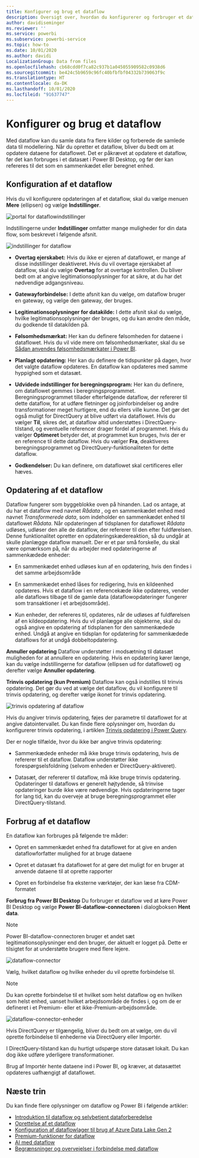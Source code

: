 ```yaml
---
title: Konfigurer og brug et dataflow
description: Oversigt over, hvordan du konfigurerer og forbruger et dataflow i Power BI
author: davidiseminger
ms.reviewer: ''
ms.service: powerbi
ms.subservice: powerbi-service
ms.topic: how-to
ms.date: 10/01/2020
ms.author: davidi
LocalizationGroup: Data from files
ms.openlocfilehash: cb68cdd0f7ca82c937b1a045055909582c0938d6
ms.sourcegitcommit: be424c5b9659c96fc40bfbfbf04332b739063f9c
ms.translationtype: HT
ms.contentlocale: da-DK
ms.lasthandoff: 10/01/2020
ms.locfileid: "91637747"
---
```

# <a name="configure-and-consume-a-dataflow"></a>Konfigurer og brug et dataflow

Med dataflow kan du samle data fra flere kilder og forberede de samlede data til modellering. Når du opretter et dataflow, bliver du bedt om at opdatere dataene for dataflowet. Det er påkrævet at opdatere et dataflow, før det kan forbruges i et datasæt i Power BI Desktop, og før der kan refereres til det som en sammenkædet eller beregnet enhed.

## <a name="configuring-a-dataflow"></a>Konfiguration af et dataflow

Hvis du vil konfigurere opdateringen af et dataflow, skal du vælge menuen **Mere** (ellipsen) og vælge **Indstillinger**.

![portal for dataflowindstillinger](media/dataflows-configure-consume/dataflow-settings.png)

Indstillingerne under **Indstillinger** omfatter mange muligheder for din data flow, som beskrevet i følgende afsnit.

![indstillinger for dataflow](media/dataflows-configure-consume/dataflow-settings-detailed.png)

* **Overtag ejerskabet:** Hvis du ikke er ejeren af dataflowet, er mange af disse indstillinger deaktiveret. Hvis du vil overtage ejerskabet af dataflow, skal du vælge **Overtag** for at overtage kontrollen. Du bliver bedt om at angive legitimationsoplysninger for at sikre, at du har det nødvendige adgangsniveau.

* **Gatewayforbindelse:** I dette afsnit kan du vælge, om dataflow bruger en gateway, og vælge den gateway, der bruges. 

* **Legitimationsoplysninger for datakilde:** I dette afsnit skal du vælge, hvilke legitimationsoplysninger der bruges, og du kan ændre den måde, du godkende til datakilden på.

* **Følsomhedsmærkat:** Her kan du definere følsomheden for dataene i dataflowet. Hvis du vil vide mere om følsomhedsmærkater, skal du se [Sådan anvendes følsomhedsmærkater i Power BI](../../admin/service-security-apply-data-sensitivity-labels.md).

* **Planlagt opdatering:** Her kan du definere de tidspunkter på dagen, hvor det valgte dataflow opdateres. En dataflow kan opdateres med samme hyppighed som et datasæt.

* **Udvidede indstillinger for beregningsprogram:** Her kan du definere, om dataflowet gemmes i beregningsprogrammet. Beregningsprogrammet tillader efterfølgende dataflow, der refererer til dette dataflow, for at udføre fletninger og joinforbindelser og andre transformationer meget hurtigere, end du ellers ville kunne. Det gør det også muligt for DirectQuery at blive udført via dataflowet. Hvis du vælger **Til**, sikres det, at dataflow altid understøttes i DirectQuery-tilstand, og eventuelle referencer drager fordel af programmet. Hvis du vælger **Optimeret** betyder det, at programmet kun bruges, hvis der er en reference til dette dataflow. Hvis du vælger **Fra**, deaktiveres beregningsprogrammet og DirectQuery-funktionaliteten for dette dataflow.

* **Godkendelser:** Du kan definere, om dataflowet skal certificeres eller hæves. 

## <a name="refreshing-a-dataflow"></a>Opdatering af et dataflow
Dataflow fungerer som byggeblokke oven på hinanden. Lad os antage, at du har et dataflow med navnet *Rådata* , og en sammenkædet enhed med navnet *Transformerede data*, som indeholder en sammenkædet enhed til dataflowet *Rådata*. Når opdateringen af tidsplanen for dataflowet *Rådata* udløses, udløser den alle de dataflow, der refererer til den efter fuldførelsen. Denne funktionalitet opretter en opdateringskædereaktion, så du undgår at skulle planlægge dataflow manuelt. Der er et par små forskelle, du skal være opmærksom på, når du arbejder med opdateringerne af sammenkædede enheder:

* En sammenkædet enhed udløses kun af en opdatering, hvis den findes i det samme arbejdsområde

* En sammenkædet enhed låses for redigering, hvis en kildeenhed opdateres. Hvis et dataflow i en referencekæde ikke opdateres, vender alle dataflows tilbage til de gamle data (dataflowopdateringer fungerer som transaktioner i et arbejdsområde).

* Kun enheder, der refereres til, opdateres, når de udløses af fuldførelsen af en kildeopdatering. Hvis du vil planlægge alle objekterne, skal du også angive en opdatering af tidsplanen for den sammenkædede enhed. Undgå at angive en tidsplan for opdatering for sammenkædede dataflows for at undgå dobbeltopdatering.

**Annuller opdatering** Dataflow understøtter i modsætning til datasæt muligheden for at annullere en opdatering. Hvis en opdatering kører længe, kan du vælge indstillingerne for dataflow (ellipsen ud for dataflowet) og derefter vælge **Annuller opdatering**.

**Trinvis opdatering (kun Premium)** Dataflow kan også indstilles til trinvis opdatering. Det gør du ved at vælge det dataflow, du vil konfigurere til trinvis opdatering, og derefter vælge ikonet for trinvis opdatering.

![trinvis opdatering af dataflow](media/dataflows-configure-consume/dataflow-created-entity.png)

Hvis du angiver trinvis opdatering, føjes der parametre til dataflowet for at angive datointervallet. Du kan finde flere oplysninger om, hvordan du konfigurerer trinvis opdatering, i artiklen [Trinvis opdatering i Power Query](https://docs.microsoft.com/power-query/dataflows/incremental-refresh).

Der er nogle tilfælde, hvor du ikke bør angive trinvis opdatering:

* Sammenkædede enheder må ikke bruge trinvis opdatering, hvis de refererer til et dataflow. Dataflow understøtter ikke forespørgselsfoldning (selvom enheden er DirectQuery-aktiveret). 

* Datasæt, der refererer til dataflow, må ikke bruge trinvis opdatering. Opdateringer til dataflows er generelt højtydende, så trinvise opdateringer burde ikke være nødvendige. Hvis opdateringerne tager for lang tid, kan du overveje at bruge beregningsprogrammet eller DirectQuery-tilstand.

## <a name="consuming-a-dataflow"></a>Forbrug af et dataflow

En dataflow kan forbruges på følgende tre måder:

* Opret en sammenkædet enhed fra dataflowet for at give en anden dataflowforfatter mulighed for at bruge dataene

* Opret et datasæt fra dataflowet for at gøre det muligt for en bruger at anvende dataene til at oprette rapporter

* Opret en forbindelse fra eksterne værktøjer, der kan læse fra CDM-formatet

**Forbrug fra Power BI Desktop** Du forbruger et dataflow ved at køre Power BI Desktop og vælge **Power BI-dataflow-connectoren** i dialogboksen **Hent data**.

> [!NOTE]
> Power BI-dataflow-connectoren bruger et andet sæt legitimationsoplysninger end den bruger, der aktuelt er logget på. Dette er tilsigtet for at understøtte brugere med flere lejere.

![dataflow-connector](media/dataflows-configure-consume/dataflow-connector.png)

Vælg, hvilket dataflow og hvilke enheder du vil oprette forbindelse til. 

> [!NOTE]
> Du kan oprette forbindelse til et hvilket som helst dataflow og en hvilken som helst enhed, uanset hvilket arbejdsområde de findes i, og om de er defineret i et Premium- eller et ikke-Premium-arbejdsområde.

![dataflow-connector-enheder](media/dataflows-configure-consume/dataflow-entities-picker.png)

Hvis DirectQuery er tilgængelig, bliver du bedt om at vælge, om du vil oprette forbindelse til enhederne via DirectQuery eller Importér. 

I DirectQuery-tilstand kan du hurtigt udspørge store datasæt lokalt. Du kan dog ikke udføre yderligere transformationer. 

Brug af Importér hente dataene ind i Power BI, og kræver, at datasættet opdateres uafhængigt af dataflowet.

## <a name="next-steps"></a>Næste trin
Du kan finde flere oplysninger om dataflow og Power BI i følgende artikler:

* [Introduktion til dataflow og selvbetjent dataforberedelse](dataflows-introduction-self-service.md)
* [Oprettelse af et dataflow](dataflows-create.md)
* [Konfiguration af dataflowlager til brug af Azure Data Lake Gen 2](dataflows-azure-data-lake-storage-integration.md)
* [Premium-funktioner for dataflow](dataflows-premium-features.md)
* [AI med dataflow](dataflows-machine-learning-integration.md)
* [Begrænsninger og overvejelser i forbindelse med dataflow](dataflows-features-limitations.md)
